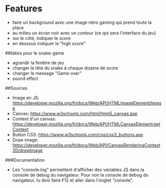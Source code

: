 
# Features

- faire un background avec une image retro gaming qui prend toute la place
- au milieu un écran noir avec un contour (ce qui sera l'interface du jeu)
- sur le côté, indiquer le score
- en dessous indiquer le "high score"

##Idées pour le snake-game

- agrandir la fenêtre de jeu
- changer la tête du snake à chaque dizaine de score
- changer le message "Game over"
- sound effect

##Sources

- Image en JS: https://developer.mozilla.org/fr/docs/Web/API/HTMLImageElement/Image
- Canvas: https://www.w3schools.com/html/html5_canvas.asp
- Context d'un canvas: https://developer.mozilla.org/fr/docs/Web/API/HTMLCanvasElement/getContext
- Button CSS: https://www.w3schools.com/css/css3_buttons.asp
- Draw image: https://developer.mozilla.org/fr/docs/Web/API/CanvasRenderingContext2D/drawImage

###Documentation

- Les "console.log" permettent d'afficher des variables JS dans la console de debug du navigateur. Pour voir la console de debug du navigateur, tu dois faire F12 et aller dans l'onglet "console".
